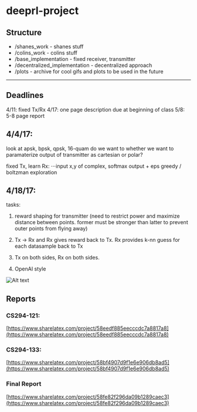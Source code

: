 # deeprl-project

## Structure

* /shanes_work - shanes stuff
* /colins_work - colins stuff
* /base_implementation - fixed receiver, transmitter
* /decentralized_implementation - decentralized approach
* /plots - archive for cool gifs and plots to be used in the future

***

## Deadlines

4/11: fixed Tx/Rx
4/17: one page description due at beginning of class
5/8: 5-8 page report


## 4/4/17:

look at apsk, bpsk, qpsk, 16-quam
do we want to whether we want to paramaterize output of transmitter as cartesian or polar?

fixed Tx, learn Rx:
⋅⋅⋅input x,y of complex, softmax output + eps greedy / boltzman exploration


## 4/18/17:
tasks:
1. reward shaping for transmitter (need to restrict power and maximize distance between points. former must be stronger than latter to prevent outer points from flying away)

2. Tx -> Rx and Rx gives reward back to Tx. Rx provides k-nn guess for each datasample back to Tx
3. Tx on both sides, Rx on both sides. 
4. OpenAI style

![Alt text](https://c1.staticflickr.com/3/2929/33290540844_2afbbcd75d_b.jpg )



## Reports
### CS294-121: 
[https://www.sharelatex.com/project/58eedf885eecccdc7a8817a8](https://www.sharelatex.com/project/58eedf885eecccdc7a8817a8)
### CS294-133:
[https://www.sharelatex.com/project/58bf4907d9f1e6e906db8ad5](https://www.sharelatex.com/project/58bf4907d9f1e6e906db8ad5)
### Final Report
[https://www.sharelatex.com/project/58fe82f296da09b1289caec3](https://www.sharelatex.com/project/58fe82f296da09b1289caec3)
